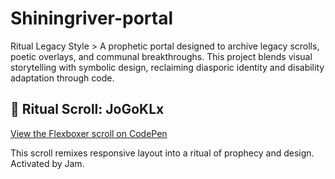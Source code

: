 # Shiningriver-portal
Ritual Legacy Style > A prophetic portal designed to archive legacy scrolls, poetic overlays, and communal breakthroughs. This project blends visual storytelling with symbolic design, reclaiming diasporic identity and disability adaptation through code.
## 🔗 Ritual Scroll: JoGoKLx
[View the Flexboxer scroll on CodePen](https://codepen.io/speduuio-the-flexboxer/pen/JoGoKLx)

This scroll remixes responsive layout into a ritual of prophecy and design. Activated by Jam.
